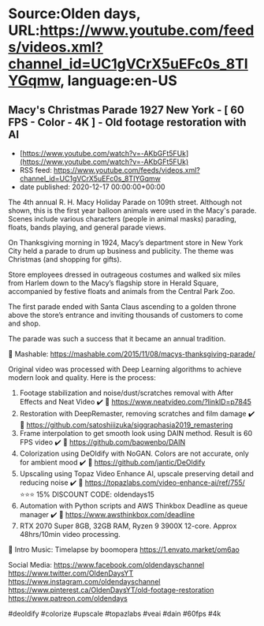 # Source:Olden days, URL:https://www.youtube.com/feeds/videos.xml?channel_id=UC1gVCrX5uEFc0s_8TIYGqmw, language:en-US

## Macy's Christmas Parade 1927 New York - [ 60 FPS - Color - 4K ] - Old footage restoration with AI
 - [https://www.youtube.com/watch?v=-AKbGFt5FUk](https://www.youtube.com/watch?v=-AKbGFt5FUk)
 - RSS feed: https://www.youtube.com/feeds/videos.xml?channel_id=UC1gVCrX5uEFc0s_8TIYGqmw
 - date published: 2020-12-17 00:00:00+00:00

The 4th annual R. H. Macy Holiday Parade on 109th street. Although not shown, this is the first year balloon animals were used in the Macy's parade. Scenes include various characters (people in animal masks) parading, floats, bands playing, and general parade views.

On Thanksgiving morning in 1924, Macy’s department store in New York City held a parade to drum up business and publicity. The theme was Christmas (and shopping for gifts).

Store employees dressed in outrageous costumes and walked six miles from Harlem down to the Macy’s flagship store in Herald Square, accompanied by festive floats and animals from the Central Park Zoo.

The first parade ended with Santa Claus ascending to a golden throne above the store’s entrance and inviting thousands of customers to come and shop.

The parade was such a success that it became an annual tradition.

🔗 Mashable:
https://mashable.com/2015/11/08/macys-thanksgiving-parade/

Original video was processed with Deep Learning algorithms to achieve modern look and quality. Here is the process:

1. Footage stabilization and noise/dust/scratches removal with After Effects and Neat Video ✔️
🔗 https://www.neatvideo.com/?linkID=p7845
2. Restoration with DeepRemaster, removing scratches and film damage ✔️
🔗 https://github.com/satoshiiizuka/siggraphasia2019_remastering
3. Frame interpolation to get smooth look using DAIN method. Result is 60 FPS video ✔️
🔗 https://github.com/baowenbo/DAIN
4. Colorization using DeOldify with NoGAN. Colors are not accurate, only for ambient mood ✔️
🔗 https://github.com/jantic/DeOldify
5. Upscaling using Topaz Video Enhance AI, upscale preserving detail and reducing noise ✔️
🔗 https://topazlabs.com/video-enhance-ai/ref/755/
⭐⭐⭐ 15% DISCOUNT CODE: oldendays15
6. Automation with Python scripts and AWS Thinkbox Deadline as queue manager ✔️
🔗 https://www.awsthinkbox.com/deadline
7. RTX 2070 Super 8GB, 32GB RAM, Ryzen 9 3900X 12-core. Approx 48hrs/10min video processing.

🎵 Intro Music:
Timelapse by boomopera
https://1.envato.market/om6ao

Social Media:
https://www.facebook.com/oldendayschannel
https://www.twitter.com/OldenDaysYT
https://www.instagram.com/oldendayschannel
https://www.pinterest.ca/OldenDaysYT/old-footage-restoration
https://www.patreon.com/oldendays

#deoldify #colorize #upscale #topazlabs #veai #dain #60fps #4k

